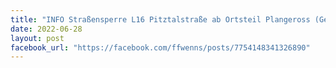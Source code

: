 ```yaml
---
title: "INFO Straßensperre L16 Pitztalstraße ab Ortsteil Plangeross (Gem. St. Leonhard) nach einem Murenabgang komplett gesperrt"
date: 2022-06-28
layout: post
facebook_url: "https://facebook.com/ffwenns/posts/7754148341326890"
---
```


